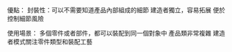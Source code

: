 優點：
    封裝性：可以不需要知道產品內部組成的細節
    建造者獨立，容易拓展
    便於控制細節風險
    
使用場景：
    多個零件或者部件，都可以裝配到同一個對象中
    產品類非常複雜
    建造者模式關注零件類型和裝配工藝